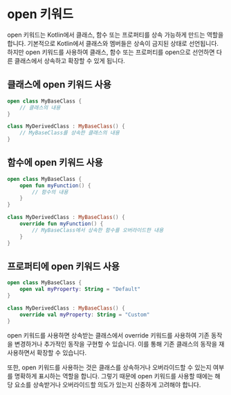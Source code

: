 # open 키워드
open 키워드는 Kotlin에서 클래스, 함수 또는 프로퍼티를 상속 가능하게 만드는 역할을 합니다. 기본적으로 Kotlin에서 클래스와 멤버들은 상속이 금지된 상태로 선언됩니다. 하지만 open 키워드를 사용하여 클래스, 함수 또는 프로퍼티를 open으로 선언하면 다른 클래스에서 상속하고 확장할 수 있게 됩니다.


## 클래스에 open 키워드 사용
```kotlin
open class MyBaseClass {
    // 클래스의 내용
}

class MyDerivedClass : MyBaseClass() {
    // MyBaseClass를 상속한 클래스의 내용
}
```

## 함수에 open 키워드 사용
```kotlin
open class MyBaseClass {
    open fun myFunction() {
        // 함수의 내용
    }
}

class MyDerivedClass : MyBaseClass() {
    override fun myFunction() {
        // MyBaseClass에서 상속한 함수를 오버라이드한 내용
    }
}
```

## 프로퍼티에 open 키워드 사용
```kotlin
open class MyBaseClass {
    open val myProperty: String = "Default"
}

class MyDerivedClass : MyBaseClass() {
    override val myProperty: String = "Custom"
}
```

open 키워드를 사용하면 상속받는 클래스에서 override 키워드를 사용하여 기존 동작을 변경하거나 추가적인 동작을 구현할 수 있습니다. 이를 통해 기존 클래스의 동작을 재사용하면서 확장할 수 있습니다.

또한, open 키워드를 사용하는 것은 클래스를 상속하거나 오버라이드할 수 있는지 여부를 명확하게 표시하는 역할을 합니다. 그렇기 때문에 open 키워드를 사용할 때에는 해당 요소를 상속받거나 오버라이드할 의도가 있는지 신중하게 고려해야 합니다.